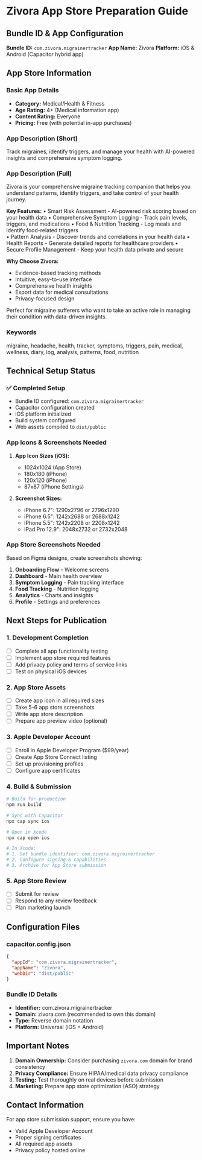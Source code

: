 # Zivora App Store Preparation Guide

## Bundle ID & App Configuration

**Bundle ID:** `com.zivora.migrainertracker`
**App Name:** Zivora
**Platform:** iOS & Android (Capacitor hybrid app)

## App Store Information

### Basic App Details
- **Category:** Medical/Health & Fitness
- **Age Rating:** 4+ (Medical information app)
- **Content Rating:** Everyone
- **Pricing:** Free (with potential in-app purchases)

### App Description (Short)
Track migraines, identify triggers, and manage your health with AI-powered insights and comprehensive symptom logging.

### App Description (Full)
Zivora is your comprehensive migraine tracking companion that helps you understand patterns, identify triggers, and take control of your health journey.

**Key Features:**
• Smart Risk Assessment - AI-powered risk scoring based on your health data
• Comprehensive Symptom Logging - Track pain levels, triggers, and medications
• Food & Nutrition Tracking - Log meals and identify food-related triggers  
• Pattern Analysis - Discover trends and correlations in your health data
• Health Reports - Generate detailed reports for healthcare providers
• Secure Profile Management - Keep your health data private and secure

**Why Choose Zivora:**
- Evidence-based tracking methods
- Intuitive, easy-to-use interface
- Comprehensive health insights
- Export data for medical consultations
- Privacy-focused design

Perfect for migraine sufferers who want to take an active role in managing their condition with data-driven insights.

### Keywords
migraine, headache, health, tracker, symptoms, triggers, pain, medical, wellness, diary, log, analysis, patterns, food, nutrition

## Technical Setup Status

### ✅ Completed Setup
- Bundle ID configured: `com.zivora.migrainertracker`
- Capacitor configuration created
- iOS platform initialized
- Build system configured
- Web assets compiled to `dist/public`

### App Icons & Screenshots Needed
1. **App Icon Sizes (iOS):**
   - 1024x1024 (App Store)
   - 180x180 (iPhone)
   - 120x120 (iPhone)
   - 87x87 (iPhone Settings)
   
2. **Screenshot Sizes:**
   - iPhone 6.7": 1290x2796 or 2796x1290
   - iPhone 6.5": 1242x2688 or 2688x1242
   - iPhone 5.5": 1242x2208 or 2208x1242
   - iPad Pro 12.9": 2048x2732 or 2732x2048

### App Store Screenshots Needed
Based on Figma designs, create screenshots showing:
1. **Onboarding Flow** - Welcome screens
2. **Dashboard** - Main health overview
3. **Symptom Logging** - Pain tracking interface
4. **Food Tracking** - Nutrition logging
5. **Analytics** - Charts and insights
6. **Profile** - Settings and preferences

## Next Steps for Publication

### 1. Development Completion
- [ ] Complete all app functionality testing
- [ ] Implement app store required features
- [ ] Add privacy policy and terms of service links
- [ ] Test on physical iOS devices

### 2. App Store Assets
- [ ] Create app icon in all required sizes
- [ ] Take 5-6 app store screenshots
- [ ] Write app store description
- [ ] Prepare app preview video (optional)

### 3. Apple Developer Account
- [ ] Enroll in Apple Developer Program ($99/year)
- [ ] Create App Store Connect listing
- [ ] Set up provisioning profiles
- [ ] Configure app certificates

### 4. Build & Submission
```bash
# Build for production
npm run build

# Sync with Capacitor  
npx cap sync ios

# Open in Xcode
npx cap open ios

# In Xcode:
# 1. Set bundle identifier: com.zivora.migrainertracker
# 2. Configure signing & capabilities
# 3. Archive for App Store submission
```

### 5. App Store Review
- [ ] Submit for review
- [ ] Respond to any review feedback
- [ ] Plan marketing launch

## Configuration Files

### capacitor.config.json
```json
{
  "appId": "com.zivora.migrainertracker",
  "appName": "Zivora",
  "webDir": "dist/public"
}
```

### Bundle ID Details
- **Identifier:** com.zivora.migrainertracker
- **Domain:** zivora.com (recommended to own this domain)
- **Type:** Reverse domain notation
- **Platform:** Universal (iOS + Android)

## Important Notes

1. **Domain Ownership:** Consider purchasing `zivora.com` domain for brand consistency
2. **Privacy Compliance:** Ensure HIPAA/medical data privacy compliance
3. **Testing:** Test thoroughly on real devices before submission
4. **Marketing:** Prepare app store optimization (ASO) strategy

## Contact Information
For app store submission support, ensure you have:
- Valid Apple Developer Account
- Proper signing certificates
- All required app assets
- Privacy policy hosted online